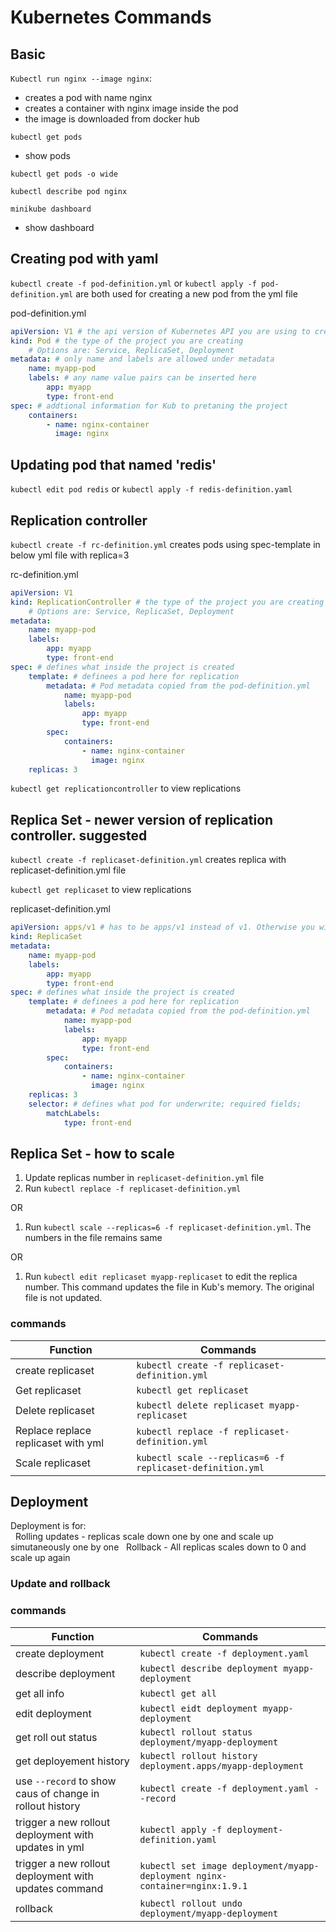 # Kubernetes Commands
## Basic
`Kubectl run nginx --image nginx`:
- creates a pod with name nginx
- creates a container with nginx image inside the pod
- the image is downloaded from docker hub

`kubectl get pods` 
- show pods 

`kubectl get pods -o wide`

`kubectl describe pod nginx`

`minikube dashboard`
- show dashboard

## Creating pod with yaml
`kubectl create -f pod-definition.yml` or `kubectl apply -f pod-definition.yml` are both used for creating a new pod from the yml file 

pod-definition.yml
```yml
apiVersion: V1 # the api version of Kubernetes API you are using to create the project
kind: Pod # the type of the project you are creating
    # Options are: Service, ReplicaSet, Deployment
metadata: # only name and labels are allowed under metadata
    name: myapp-pod
    labels: # any name value pairs can be inserted here 
        app: myapp
        type: front-end
spec: # addtional information for Kub to pretaning the project
    containers:
        - name: nginx-container
          image: nginx 

```
## Updating pod that named 'redis'
`kubectl edit pod redis` or `kubectl apply -f redis-definition.yaml `

## Replication controller
`kubectl create -f rc-definition.yml` creates pods using spec-template in below yml file with replica=3

rc-definition.yml
```yml
apiVersion: V1 
kind: ReplicationController # the type of the project you are creating
    # Options are: Service, ReplicaSet, Deployment
metadata: 
    name: myapp-pod
    labels: 
        app: myapp
        type: front-end
spec: # defines what inside the project is created
    template: # definees a pod here for replication
        metadata: # Pod metadata copied from the pod-definition.yml
            name: myapp-pod
            labels: 
                app: myapp
                type: front-end
        spec: 
            containers:
                - name: nginx-container
                  image: nginx 
    replicas: 3
```
`kubectl get replicationcontroller` to view replications

## Replica Set - newer version of replication controller. suggested
`kubectl create -f replicaset-definition.yml` creates replica with replicaset-definition.yml file 

`kubectl get replicaset` to view replications

replicaset-definition.yml
```yml
apiVersion: apps/v1 # has to be apps/v1 instead of v1. Otherwise you will get unable to recognized replicaset-definition.yml error. 
kind: ReplicaSet
metadata: 
    name: myapp-pod
    labels: 
        app: myapp
        type: front-end
spec: # defines what inside the project is created
    template: # definees a pod here for replication
        metadata: # Pod metadata copied from the pod-definition.yml
            name: myapp-pod
            labels: 
                app: myapp
                type: front-end
        spec: 
            containers:
                - name: nginx-container
                  image: nginx 
    replicas: 3
    selector: # defines what pod for underwrite; required fields;
        matchLabels: 
            type: front-end
```
## Replica Set - how to scale
1. Update replicas number in `replicaset-definition.yml` file
2. Run `kubectl replace -f replicaset-definition.yml`

OR

1. Run `kubectl scale --replicas=6 -f replicaset-definition.yml`. The numbers in the file remains same 

OR
1. Run `kubectl edit replicaset myapp-replicaset` to edit the replica number. This command updates the file in Kub's memory. The original file is not updated. 
   
### commands
| Function | Commands |
|----------|----------|
| create replicaset  | `kubectl create -f replicaset-definition.yml`  |
| Get replicaset  | `kubectl get replicaset`  |
| Delete replicaset  | `kubectl delete replicaset myapp-replicaset`  |
| Replace replace replicaset with yml  | `kubectl replace -f replicaset-definition.yml`  |
| Scale replicaset  | `kubectl scale --replicas=6 -f replicaset-definition.yml`  |

## Deployment
Deployment is for:  
&nbsp;&nbsp;Rolling updates - replicas scale down one by one and scale up simutaneously one by one
&nbsp;&nbsp;Rollback - All replicas scales down to 0 and scale up again

### Update and rollback 



### commands
| Function | Commands |
|----------|----------|
| create deployment  | `kubectl create -f deployment.yaml`  |
| describe deployment  | `kubectl describe deployment myapp-deployment`  |
| get all info   | `kubectl get all`  |
| edit deployment | `kubectl eidt deployment myapp-deployment`  |
| get roll out status  | `kubectl rollout status deployment/myapp-deployment`  |
| get deployement history  | `kubectl rollout history deployment.apps/myapp-deployment`  |
| use `--record` to show caus of change in rollout history  | `kubectl create -f deployment.yaml --record`  |
| trigger a new rollout deployment with updates in yml  | `kubectl apply -f deployment-definition.yaml`  |
| trigger a new rollout deployment with updates command  | `kubectl set image deployment/myapp-deployment nginx-container=nginx:1.9.1`  |
| rollback  | `kubectl rollout undo deployment/myapp-deployment`  |

